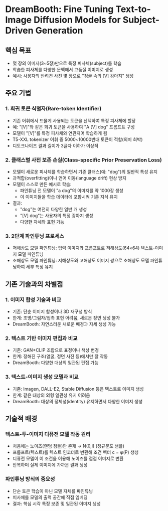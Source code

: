 # DreamBooth: Fine Tuning Text-to-Image Diffusion Models for Subject-Driven Generation

## 핵심 목표
- 몇 장의 이미지(3~5장)만으로 특정 피사체(subject)를 학습
- 학습한 피사체를 다양한 문맥에서 고품질 이미지로 생성
- 예시: 사용자의 반려견 사진 몇 장으로 "정글 속의 [V] 강아지" 생성

## 주요 기법

### 1. 희귀 토큰 식별자(Rare-token Identifier)
- 기존 어휘에서 드물게 사용되는 토큰을 선택하여 특정 피사체에 할당
- 예: "[V]"와 같은 희귀 토큰을 사용하여 "A [V] dog" 프롬프트 구성
- 모델이 "[V]"를 특정 피사체와 연관지어 학습하게 됨
- T5-XXL tokenizer 어휘 중 5000~10000번대 토큰이 적합(의미 희박)
- 디토크나이즈 결과 길이가 3글자 이하가 이상적

### 2. 클래스별 사전 보존 손실(Class-specific Prior Preservation Loss)
- 모델이 새로운 피사체를 학습하면서 기존 클래스(예: "dog")의 일반적 특성 유지
- 과적합(overfitting)이나 언어 이동(language drift) 현상 방지
- 모델이 스스로 만든 예시로 학습:
  - 파인튜닝 전 모델이 "a dog"의 이미지를 약 1000장 생성
  - 이 이미지들을 학습 데이터에 포함시켜 기존 지식 유지
- 결과:
  - "dog"는 여전히 다양한 일반 개 생성
  - "[V] dog"는 사용자의 특정 강아지 생성
  - 다양한 자세와 표현 가능

### 3. 2단계 파인튜닝 프로세스
- 저해상도 모델 파인튜닝: 입력 이미지와 프롬프트로 저해상도(64×64) 텍스트-이미지 모델 파인튜닝
- 초해상도 모델 파인튜닝: 저해상도와 고해상도 이미지 쌍으로 초해상도 모델 파인튜닝하여 세부 특징 유지

## 기존 기술과의 차별점

### 1. 이미지 합성 기술과 비교
- 기존: 단순 이미지 합성이나 3D 재구성 방식
- 한계: 조명/그림자/접촉 표현 어려움, 새로운 장면 생성 불가
- DreamBooth: 자연스러운 새로운 배경과 자세 생성 가능

### 2. 텍스트 기반 이미지 편집과 비교
- 기존: GAN+CLIP 조합으로 표정이나 색상 변경
- 한계: 정해진 구조(얼굴, 정면 사진 등)에서만 잘 작동
- DreamBooth: 다양한 대상의 일관된 편집 가능

### 3. 텍스트-이미지 생성 모델과 비교
- 기존: Imagen, DALL-E2, Stable Diffusion 등은 텍스트로 이미지 생성
- 한계: 같은 대상의 외형 일관성 유지 어려움
- DreamBooth: 대상의 정체성(identity) 유지하면서 다양한 이미지 생성

## 기술적 배경

### 텍스트-투-이미지 디퓨전 모델 작동 원리
- 처음에는 노이즈(랜덤 점들)만 존재 → N(0,I) (정규분포 샘플)
- 프롬프트(텍스트)를 텍스트 인코더로 변환해 조건 벡터 c = φ(P) 생성
- 디퓨전 모델이 이 조건을 이용해 노이즈를 점점 이미지로 변환
- 반복하며 실제 이미지에 가까운 결과 생성

### 파인튜닝 방식의 중요성
- 단순 토큰 학습이 아닌 모델 자체를 파인튜닝
- 피사체를 모델의 출력 공간에 직접 임베딩
- 결과: 핵심 시각 특징 보존 및 일관된 이미지 생성
